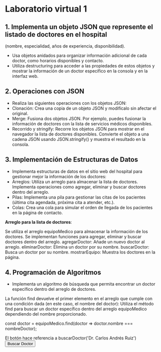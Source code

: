 # Laboratorio virtual 1
## 1. Implementa un objeto JSON que represente el listado de doctores en el hospital
(nombre, especialidad, años de experiencia, disponibilidad).
- Usa objetos anidados para organizar información adicional de cada doctor,
como horarios disponibles y contacto.
- Utiliza destructuring para acceder a las propiedades de estos objetos y mostrar
la información de un doctor específico en la consola y en la interfaz web.

## 2. Operaciones con JSON 
- Realiza las siguientes operaciones con los objetos JSON:
- Clonación: Crea una copia de un objeto JSON y modifícalo sin afectar el
original.
- Merge: Fusiona dos objetos JSON. Por ejemplo, puedes fusionar la información
de doctores con la lista de servicios médicos disponibles.
- Recorrido y stringify: Recorre los objetos JSON para mostrar en el navegador
la lista de doctores disponibles. Convierte el objeto a una cadena JSON usando
JSON.stringify() y muestra el resultado en la consola.

## 3. Implementación de Estructuras de Datos 
- Implementa estructuras de datos en el sitio web del hospital para gestionar mejor la
información de los doctores:
- Arreglos: Utiliza un arreglo para almacenar la lista de doctores. Implementa
operaciones como agregar, eliminar y buscar doctores dentro del arreglo.
- Pilas: Implementa una pila para gestionar las citas de los pacientes (última cita
agendada, próxima cita a atender, etc.).
- Colas: Crea una cola para simular el orden de llegada de los pacientes en la
página de contacto.

**Arreglo para la lista de doctores**:

Se utiliza el arreglo equipoMedico para almacenar la información de los doctores.
Se implementan funciones para agregar, eliminar y buscar doctores dentro del arreglo.
agregarDoctor: Añade un nuevo doctor al arreglo.
eliminarDoctor: Elimina un doctor por su nombre.
buscarDoctor: Busca un doctor por su nombre.
mostrarEquipo: Muestra los doctores en la página.


## 4. Programación de Algoritmos
- Implementa un algoritmo de búsqueda que permita encontrar un doctor específico
dentro del arreglo de doctores.

La función find devuelve el primer elemento en el arreglo que cumple con una condición dada (en este caso, el nombre del doctor):
Utiliza el método find para buscar un doctor específico dentro del arreglo equipoMedico dependiendo del nombre proporcionado.

const doctor = equipoMedico.find(doctor => doctor.nombre === nombreDoctor);  

El botón hace referencia a buscarDoctor('Dr. Carlos Andrés Ruiz')
<button onclick="buscarDoctor('Dr. Carlos Andrés Ruiz')" type="button" class="btn btn-info">Buscar Doctor</button>